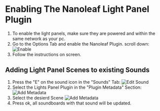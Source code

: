 # Enabling The Nanoleaf Light Panel Plugin
1. To enable the light panels, make sure they are powered and within the same network as your pc.
2. Go to the Options Tab and enable the Nanoleaf Plugin. scroll down:
![Enable](https://raw.githubusercontent.com/WElRD/Images/master/ESDSoundboardApp/nanoleaf-options/NanoleafPluginDisabled.png)
3. Follow the instructions on screen.

## Adding Light Panel Scenes to existing Sounds
1. Press the "E" on the sound icon in the "Sounds" Tab:
![Edit Sound](https://raw.githubusercontent.com/WElRD/Images/master/ESDSoundboardApp/nanoleaf-options/LightPanelSelectEdit.png)
2. Select the Lights Panel Plugin in the "Plugin Metadata" Section:
![Add Metadata](https://raw.githubusercontent.com/WElRD/Images/master/ESDSoundboardApp/nanoleaf-options/LightPanelAddMetadata-2.png)
3. Select the desierd Scene
![Add Metadata](https://raw.githubusercontent.com/WElRD/Images/master/ESDSoundboardApp/nanoleaf-options/LightPanelSelectScene.png)
4. Press ok, all soundboards with that sound will be updated.
